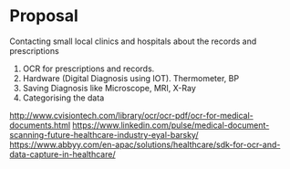 # Proposal



Contacting small local clinics and hospitals about the records and prescriptions

1. OCR for prescriptions and records.  
2. Hardware (Digital Diagnosis using IOT). Thermometer, BP  
3. Saving Diagnosis like Microscope, MRI, X-Ray  
4. Categorising the data  


http://www.cvisiontech.com/library/ocr/ocr-pdf/ocr-for-medical-documents.html
https://www.linkedin.com/pulse/medical-document-scanning-future-healthcare-industry-eyal-barsky/
https://www.abbyy.com/en-apac/solutions/healthcare/sdk-for-ocr-and-data-capture-in-healthcare/

